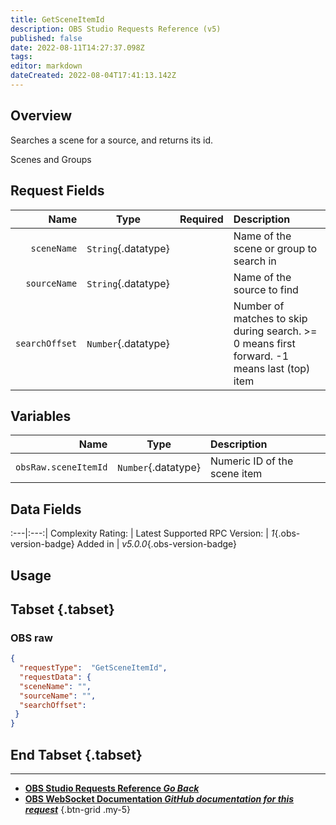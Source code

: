 ```yaml
---
title: GetSceneItemId
description: OBS Studio Requests Reference (v5)
published: false
date: 2022-08-11T14:27:37.098Z
tags: 
editor: markdown
dateCreated: 2022-08-04T17:41:13.142Z
---
```


## Overview
Searches a scene for a source, and returns its id.

Scenes and Groups

## Request Fields
Name | Type | Required| Description |
----:|:----:|:-------:|:------------|
`sceneName` | `String`{.datatype} | <i class="mdi mdi-check-bold"></i> | Name of the scene or group to search in
`sourceName` | `String`{.datatype} | <i class="mdi mdi-check-bold"></i> | Name of the source to find
`searchOffset` | `Number`{.datatype} | <i class="mdi mdi-close-thick"></i> | Number of matches to skip during search. >= 0 means first forward. -1 means last (top) item | `>= -1`{.datatype}

## Variables
Name | Type | Description | 
----:|:---------:|:------------|
`obsRaw.sceneItemId` | `Number`{.datatype} | Numeric ID of the scene item

## Data Fields
:---|:---:|
Complexity Rating: | <span class="stars stars--3"></span>
Latest Supported RPC Version: | *1*{.obs-version-badge}
Added in | *v5.0.0*{.obs-version-badge}

## Usage
## Tabset {.tabset}
### OBS raw
```json
{
  "requestType":  "GetSceneItemId",
  "requestData": {
  "sceneName": "",
  "sourceName": "",
  "searchOffset": 
 }
}
```
## End Tabset {.tabset}

---

- [<i class="mdi mdi-chevron-left"></i>**OBS Studio Requests Reference *Go Back***](/en/Broadcasters/OBS/Requests)
- [<i class="mdi mdi-github"></i> **OBS WebSocket Documentation *GitHub documentation for this request***](https://github.com/obsproject/obs-websocket/blob/master/docs/generated/protocol.md#getsceneitemid)
{.btn-grid .my-5}